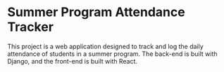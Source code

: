 # Summer Program Attendance Tracker

This project is a web application designed to track and log the daily attendance of students in a summer program. The back-end is built with Django, and the front-end is built with React.
